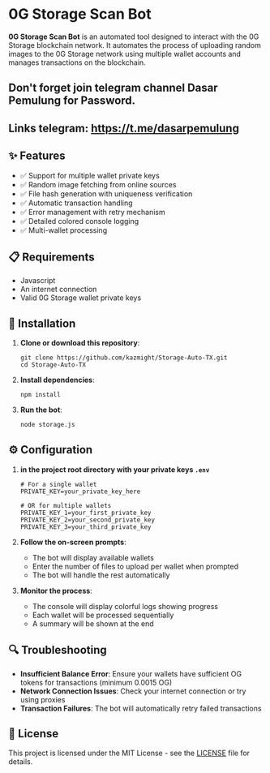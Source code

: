# 0G Storage Scan Bot


**0G Storage Scan Bot** is an automated tool designed to interact with the 0G Storage blockchain network. It automates the process of uploading random images to the 0G Storage network using multiple wallet accounts and manages transactions on the blockchain.

## Don't forget join telegram channel Dasar Pemulung for Password.
## Links telegram: https://t.me/dasarpemulung

## ✨ Features
 
- ✅ Support for multiple wallet private keys
- ✅ Random image fetching from online sources
- ✅ File hash generation with uniqueness verification
- ✅ Automatic transaction handling
- ✅ Error management with retry mechanism
- ✅ Detailed colored console logging
- ✅ Multi-wallet processing

## 📋 Requirements

- Javascript
- An internet connection
- Valid 0G Storage wallet private keys

## 🚀 Installation


1. **Clone or download this repository**:
   ```
   git clone https://github.com/kazmight/Storage-Auto-TX.git
   cd Storage-Auto-TX
   ```

2. **Install dependencies**:
   ```
   npm install
   ```


3. **Run the bot**:
   ```bash
   node storage.js
   ```


## ⚙️ Configuration

1. **in the project root directory with your private keys `.env`**
   ```
   # For a single wallet
   PRIVATE_KEY=your_private_key_here

   # OR for multiple wallets
   PRIVATE_KEY_1=your_first_private_key
   PRIVATE_KEY_2=your_second_private_key
   PRIVATE_KEY_3=your_third_private_key
   ```

3. **Follow the on-screen prompts**:
   - The bot will display available wallets
   - Enter the number of files to upload per wallet when prompted
   - The bot will handle the rest automatically

4. **Monitor the process**:
   - The console will display colorful logs showing progress
   - Each wallet will be processed sequentially
   - A summary will be shown at the end

## 🔍 Troubleshooting

- **Insufficient Balance Error**: Ensure your wallets have sufficient OG tokens for transactions (minimum 0.0015 OG)
- **Network Connection Issues**: Check your internet connection or try using proxies
- **Transaction Failures**: The bot will automatically retry failed transactions

## 📄 License

This project is licensed under the MIT License - see the [LICENSE](LICENSE) file for details.

